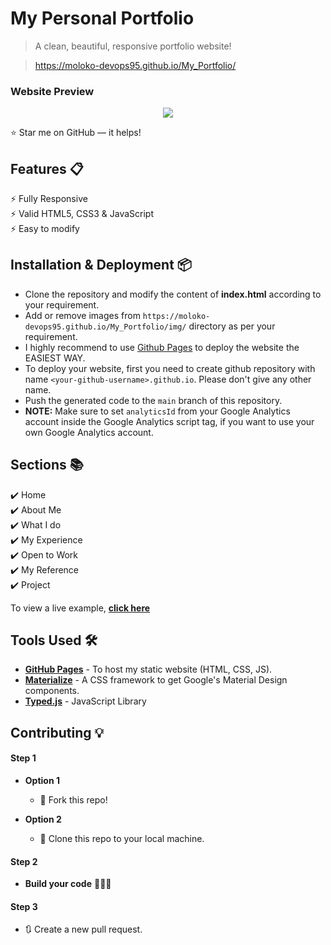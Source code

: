# My Personal Portfolio 
> A clean, beautiful, responsive portfolio website!

> https://moloko-devops95.github.io/My_Portfolio/


### Website Preview
<p align="center"> 
  <kbd>
    <a href="https://moloko-devops95.github.io/My_Portfolio/" target="_blank"><img src="examples/preview.gif">
  </a>
  </kbd>
</p>

:star: Star me on GitHub — it helps!

## Features 📋
⚡️ Fully Responsive\
⚡️ Valid HTML5, CSS3 & JavaScript\
⚡️ Easy to modify

## Installation & Deployment 📦
- Clone the repository and modify the content of <b>index.html</b> according to your requirement.
- Add or remove images from `https://moloko-devops95.github.io/My_Portfolio/img/` directory as per your requirement.
- I highly recommend to use [Github Pages](https://github.com/Moloko-DevOps95/My_Portfolio/settings/pages) to deploy the website the EASIEST WAY.
- To deploy your website, first you need to create github repository with name `<your-github-username>.github.io`. Please don't give any other name.
- Push the generated code to the `main` branch of this repository.
- <b>NOTE:</b> Make sure to set `analyticsId` from your Google Analytics account inside the Google Analytics script tag, if you want to use your own Google Analytics account.

## Sections 📚
✔️ Home\
✔️ About Me\
✔️ What I do\
✔️ My Experience\
✔️ Open to Work\
✔️ My Reference\
✔️ Project

To view a live example, **[click here](https://moloko-devops95.github.io/My_Portfolio/)**

## Tools Used 🛠️
* [<b>GitHub Pages</b>](https://github.com/Moloko-DevOps95/My_Portfolio/settings/pages) - To host my static website (HTML, CSS, JS).
* [<b>Materialize</b>](https://materializecss.com/) - A CSS framework to get Google's Material Design components.
* [<b>Typed.js</b>](https://mattboldt.com/demos/typed-js/) - JavaScript Library

## Contributing 💡
#### Step 1

- **Option 1**
    - 🍴 Fork this repo!

- **Option 2**
    - 👯 Clone this repo to your local machine.


#### Step 2

- **Build your code** 🔨🔨🔨

#### Step 3

- 🔃 Create a new pull request.


